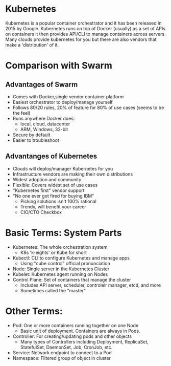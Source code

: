 # Kubernetes

Kubernetes is a popular container orchestrator and it has been released in 2015 by Google. Kubernetes runs on top of Docker (usually) as a set of APIs on containers it then provides API/CLI to manage containers across servers. Many clouds provide kubernetes for you but there are also vendors that make a 'distribution' of it.

# Comparison with Swarm

## Advantages of Swarm

- Comes with Docker,single vendor container platform
- Easiest orchestrator to deploy/manage yourself
- Follows 80/20 rules, 20% of feature for 80% of use cases (seems to be the feel)
- Runs anywhere Docker does:
    - local, cloud, datacenter
    - ARM, Windows, 32-bit
- Secure by default
- Easier to troubleshoot

## Advantanges of Kubernetes

- Clouds will deploy/manager Kubernetes for you
- Infrastructure vendors are making their own distributions
- Widest adoption and community
- Flexible: Covers widest set of use cases
- "Kubernetes first" vendor support
- "No one ever got fired for buying IBM"
    - Picking solutions isn't 100% rational
    - Trendy, will benefit your career
    - CIO/CTO Checkbox

# Basic Terms: System Parts

- Kubernetes: The whole orchestration system
  - K8s 'k-eights' or Kube for short
- Kubectl: CLI to configure Kubernetes and manage apps
  - Using "cube control" official pronunciation
- Node: Single server in the Kubernetes Cluster
- Kubelet: Kubernetes agent running on Nodes
- Control Plane: Set of containers that manage the cluster
  - Includes API server, scheduler, controlelr manager, etcd, and more
  - Sometimes called the "master"

# Other Terms:

- Pod: One or more containers running together on one Node
  - Basic unit of deployment. Containers are always in Pods.
- Controller: For creating/updating pods and other objects
  - Many types of Controllers including Deployment, ReplicaSet, StatefulSet, DaemonSet, Job, CronJob, etc.
- Service: Network endpoint to connect to a Pod
- Namespace: Filtered group of object in cluster